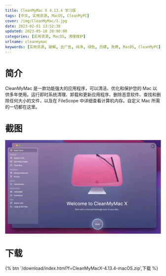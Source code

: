 ```yaml
---
title: CleanMyMac X 4.13.4 学习版
tags: [中文, 实用资源, MacOS, CleanMyPC]
cover: /img/CleanMyMac/1.jpg
date: 2023-02-01 13:52:38
updated: 2023-05-18 20:00:00
categories: [实用资源, MacOS, 清理维护]
urlname: cleanmymac
keywords: [实用资源, 破解, 去广告, 纯净, 绿色, 白嫖, 免费, MacOS, CleanMyPC]
---
```


# 简介

CleanMyMac 是一款功能强大的应用程序，可以清洁、优化和保护您的 Mac 以供多年使用。运行即时系统清理、卸载和更新应用程序、删除恶意软件、查找和删除任何大小的文件，以及在 FileScope 中详细查看计算机内存。自定义 Mac 所需的一切都在这里。

# 截图

![](/img/CleanMyMac/2.png)

# 下载

{% btn '/download/index.html?f=CleanMyMacX-4.13.4-macOS.zip',下载 %}
